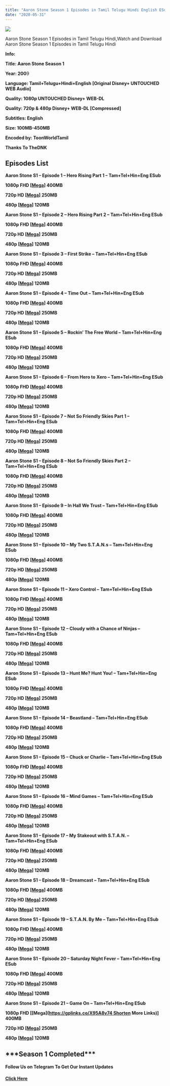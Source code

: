 ```yaml
---
title: "Aaron Stone Season 1 Episodes in Tamil Telugu Hindi English ESub"
date: "2020-05-31"
---
```


![](https://extraimage.com/images/2020/05/08/608377-h.jpg)

Aaron Stone Season 1 Episodes in Tamil Telugu Hindi,Watch and Download Aaron Stone Season 1 Episodes in Tamil Telugu Hindi

**Info:**

**Title: Aaron Stone Season 1**

**Year: 200**9

**Language: Tamil+Telugu+Hindi+English \[Original Disney+ UNTOUCHED WEB Audio\]**

**Quality: 1080p UNTOUCHED Disney+ WEB-DL**

**Quality: 720p & 480p Disney+ WEB-DL \[Compressed\]**

**Subtitles: English**

**Size: 100MB-450MB**

**Encoded by: ToonWorldTamil**

**Thanks To TheDNK**

## **Episodes List**

**Aaron Stone S1 – Episode 1 – Hero Rising Part 1 – Tam+Tel+Hin+Eng ESub**

**1080p FHD \[[Mega](https://gplinks.co/ibjJV)\] 400MB**

**720p HD \[[Mega](https://gplinks.co/rNWe)\] 250MB**

**480p \[[Mega](https://gplinks.co/GgGZ8jb)\] 120MB**

**Aaron Stone S1 – Episode 2 – Hero Rising Part 2 – Tam+Tel+Hin+Eng ESub**

**1080p FHD \[[Mega](https://gplinks.co/ZdKr)\] 400MB**

**720p HD \[[Mega](https://gplinks.co/4wBAeZCp)\] 250MB**

**480p \[[Mega](https://gplinks.co/UFxa)\] 120MB**

**Aaron Stone S1 – Episode 3 – First Strike – Tam+Tel+Hin+Eng ESub**

**1080p FHD \[[Mega](https://gplinks.co/k15VxJ0k)\] 400MB**

**720p HD \[[Mega](https://gplinks.co/lUNzktH)\] 250MB**

**480p \[[Mega](https://gplinks.co/8Tni7wb)\] 120MB**

**Aaron Stone S1 – Episode 4 – Time Out – Tam+Tel+Hin+Eng ESub**

**1080p FHD \[[Mega](https://gplinks.co/ZaZzX)\] 400MB**

**720p HD \[[Mega](https://gplinks.co/7XvE)\] 250MB**

**480p \[[Mega](https://gplinks.co/x1zQ)\] 120MB**

**Aaron Stone S1 – Episode 5 – Rockin’ The Free World – Tam+Tel+Hin+Eng ESub**

**1080p FHD \[[Mega](https://gplinks.co/ZRz15)\] 400MB**

**720p HD \[[Mega](https://gplinks.co/u6cEy)\] 250MB**

**480p \[[Mega](https://gplinks.co/P4PdU)\] 120MB**

**Aaron Stone S1 – Episode 6 – From Hero to Xero – Tam+Tel+Hin+Eng ESub**

**1080p FHD \[[Mega](https://gplinks.co/dVEPYvx)\] 400MB**

**720p HD \[[Mega](https://gplinks.co/Fhkx)\] 250MB**

**480p \[[Mega](https://gplinks.co/nMvAC4)\] 120MB**

**Aaron Stone S1 – Episode 7 – Not So Friendly Skies Part 1 – Tam+Tel+Hin+Eng ESub**

**1080p FHD \[[Mega](https://gplinks.co/nZKdS)\] 400MB**

**720p HD \[[Mega](https://gplinks.co/lOuaB)\] 250MB**

**480p \[[Mega](https://gplinks.co/YdfBx)\] 120MB**

**Aaron Stone S1 – Episode 8 – Not So Friendly Skies Part 2 – Tam+Tel+Hin+Eng ESub**

**1080p FHD \[[Mega](https://gplinks.co/OeSedG)\] 400MB**

**720p HD \[[Mega](https://gplinks.co/xTKB7w)\] 250MB**

**480p \[[Mega](https://gplinks.co/VcVFq)\] 120MB**

**Aaron Stone S1 – Episode 9 – In Hall We Trust – Tam+Tel+Hin+Eng ESub**

**1080p FHD \[[Mega](https://gplinks.co/6lv9BNd9)\] 400MB**

**720p HD \[[Mega](https://gplinks.co/KfY8)\] 250MB**

**480p \[[Mega](https://gplinks.co/JgHNRp)\] 120MB**

**Aaron Stone S1 – Episode 10 – My Two S.T.A.N.s – Tam+Tel+Hin+Eng ESub**

**1080p FHD \[[Mega](https://gplinks.co/CYCiJ)\] 400MB**

**720p HD \[[Mega](https://gplinks.co/tCf1Ot)\] 250MB**

**480p \[[Mega](https://gplinks.co/WQAP)\] 120MB**

**Aaron Stone S1 – Episode 11 – Xero Control – Tam+Tel+Hin+Eng ESub**

**1080p FHD \[[Mega](https://gplinks.co/xxlUjBR)\] 400MB**

**720p HD \[[Mega](https://gplinks.co/4as95)\] 250MB**

**480p \[[Mega](https://gplinks.co/HcTlBe7)\] 120MB**

**Aaron Stone S1 – Episode 12 – Cloudy with a Chance of Ninjas – Tam+Tel+Hin+Eng ESub**

**1080p FHD \[[Mega](https://gplinks.co/o6OkkgG)\] 400MB**

**720p HD \[[Mega](https://gplinks.co/NqlccF)\] 250MB**

**480p \[[Mega](https://gplinks.co/5jC19)\] 120MB**

**Aaron Stone S1 – Episode 13 – Hunt Me? Hunt You! – Tam+Tel+Hin+Eng ESub**

**1080p FHD \[[Mega](https://gplinks.co/91SHO1G)\] 400MB**

**720p HD \[[Mega](https://gplinks.co/DJUCdLn7)\] 250MB**

**480p \[[Mega](https://gplinks.co/SxCy)\] 120MB**

**Aaron Stone S1 – Episode 14 – Beastland – Tam+Tel+Hin+Eng ESub**

**1080p FHD \[[Mega](https://gplinks.co/IXdjGp3)\] 400MB**

**720p HD \[[Mega](https://gplinks.co/sHpQ)\] 250MB**

**480p \[[Mega](https://gplinks.co/Ydo2E)\] 120MB**

**Aaron Stone S1 – Episode 15 – Chuck or Charlie – Tam+Tel+Hin+Eng ESub**

**1080p FHD \[[Mega](https://gplinks.co/yTJ7vAf)\] 400MB**

**720p HD \[[Mega](https://gplinks.co/Yb6lNu4)\] 250MB**

**480p \[[Mega](https://gplinks.co/s3Xc53ZQ)\] 120MB**

**Aaron Stone S1 – Episode 16 – Mind Games – Tam+Tel+Hin+Eng ESub**

**1080p FHD \[[Mega](https://gplinks.co/Xa6xYe)\] 400MB**

**720p HD \[[Mega](https://gplinks.co/vtCHVLy4)\] 250MB**

**480p \[[Mega](https://gplinks.co/2kvE)\] 120MB**

**Aaron Stone S1 – Episode 17 – My Stakeout with S.T.A.N. – Tam+Tel+Hin+Eng ESub**

**1080p FHD \[[Mega](https://gplinks.co/iGqarhCw)\] 400MB**

**720p HD \[[Mega](https://gplinks.co/HwHwyJ)\] 250MB**

**480p \[[Mega](https://gplinks.co/3IQPeQsU)\] 120MB**

**Aaron Stone S1 – Episode 18 – Dreamcast – Tam+Tel+Hin+Eng ESub**

**1080p FHD \[[Mega](https://gplinks.co/snDFr)\] 400MB**

**720p HD \[[Mega](https://gplinks.co/mquQY27)\] 250MB**

**480p \[[Mega](https://gplinks.co/Njft7Rlc)\] 120MB**

**Aaron Stone S1 – Episode 19 – S.T.A.N. By Me – Tam+Tel+Hin+Eng ESub**

**1080p FHD \[[Mega](https://gplinks.co/DYi5Kaby)\] 400MB**

**720p HD \[[Mega](https://gplinks.co/2uTk)\] 250MB**

**480p \[[Mega](https://gplinks.co/UaVFC2PP)\] 120MB**

**Aaron Stone S1 – Episode 20 – Saturday Night Fever – Tam+Tel+Hin+Eng ESub**

**1080p FHD \[[Mega](https://gplinks.co/VHClB)\] 400MB**

**720p HD \[[Mega](https://gplinks.co/7ieqh)\] 250MB**

**480p \[[Mega](https://gplinks.co/b56bsm)\] 120MB**

**Aaron Stone S1 – Episode 21 – Game On – Tam+Tel+Hin+Eng ESub**

**1080p FHD \[[Mega](https://gplinks.co/X95A8v74 Shorten More Links)\] 400MB**

**720p HD \[[Mega](https://gplinks.co/abC1glI)\] 250MB**

**480p \[[Mega](https://gplinks.co/NdMDb4)\] 120MB**

## \*\*\*Season 1 Completed\*\*\*

#### **Follow Us on Telegram To Get Our Instant Updates**

#### **[Click Here](https://t.me/joinchat/AAAAAEDdWfKBosrNxtfy-Q)**
